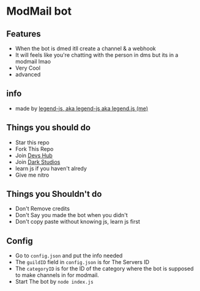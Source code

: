 # ModMail bot
## Features
- When the bot is dmed itll create a channel & a webhook
- It will feels like you're chatting with the person in dms but its in a modmail lmao
- Very Cool
- advanced
## info
- made by [legend-js, aka legend-js aka legend.js (me)](https://github.com/legend-js-dev)
## Things you should do
- Star this repo
- Fork This Repo
- Join [Devs Hub](https://discord.gg/avbmZBrDsk)
- Join [Dark Studios](https://discord.gg/devs)
- learn js if you haven't alredy
- Give me nitro
## Things you Shouldn't do
- Don't Remove credits
- Don't Say you made the bot when you didn't
- Don't copy paste without knowing js, learn js first
## Config
- Go to `config.json` and put the info needed
- The `guildID` field in `config.json` is for The Servers ID
- The `categoryID` is for the ID of the category where the bot is supposed to make channels in for modmail.
- Start The bot by `node index.js`
